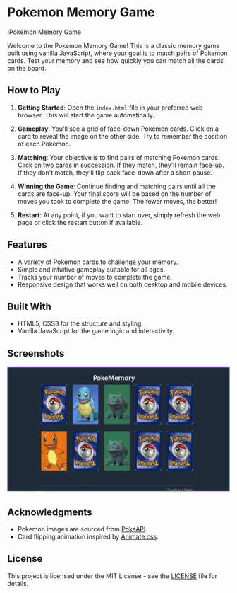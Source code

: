 # Pokemon Memory Game

!Pokemon Memory Game

Welcome to the Pokemon Memory Game! This is a classic memory game built using vanilla JavaScript, where your goal is to match pairs of Pokemon cards. Test your memory and see how quickly you can match all the cards on the board.

## How to Play

1. **Getting Started**: Open the `index.html` file in your preferred web browser. This will start the game automatically.

2. **Gameplay**: You'll see a grid of face-down Pokemon cards. Click on a card to reveal the image on the other side. Try to remember the position of each Pokemon.

3. **Matching**: Your objective is to find pairs of matching Pokemon cards. Click on two cards in succession. If they match, they'll remain face-up. If they don't match, they'll flip back face-down after a short pause.

4. **Winning the Game**: Continue finding and matching pairs until all the cards are face-up. Your final score will be based on the number of moves you took to complete the game. The fewer moves, the better!

5. **Restart**: At any point, if you want to start over, simply refresh the web page or click the restart button if available.

## Features

- A variety of Pokemon cards to challenge your memory.
- Simple and intuitive gameplay suitable for all ages.
- Tracks your number of moves to complete the game.
- Responsive design that works well on both desktop and mobile devices.

## Built With

- HTML5, CSS3 for the structure and styling.
- Vanilla JavaScript for the game logic and interactivity.

## Screenshots

![Gameplay](./src/img/gameplay.png)

## Acknowledgments

- Pokemon images are sourced from [PokeAPI](https://pokeapi.co/).
- Card flipping animation inspired by [Animate.css](https://animate.style/).

## License

This project is licensed under the MIT License - see the [LICENSE](LICENSE) file for details.


